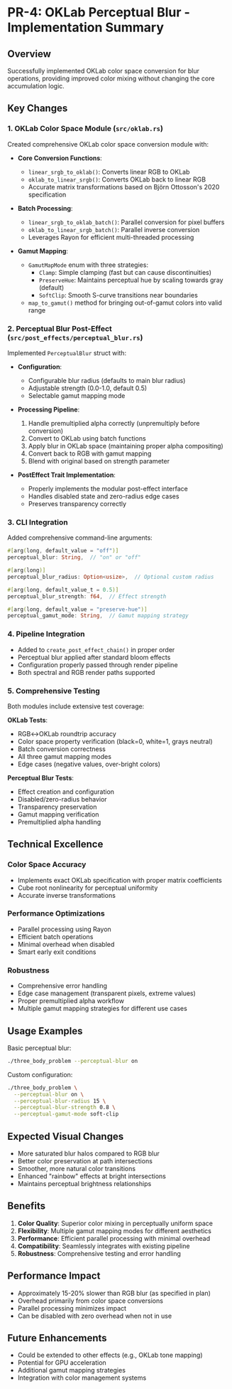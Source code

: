 # PR-4: OKLab Perceptual Blur - Implementation Summary

## Overview
Successfully implemented OKLab color space conversion for blur operations, providing improved color mixing without changing the core accumulation logic.

## Key Changes

### 1. OKLab Color Space Module (`src/oklab.rs`)
Created comprehensive OKLab color space conversion module with:
- **Core Conversion Functions**:
  - `linear_srgb_to_oklab()`: Converts linear RGB to OKLab
  - `oklab_to_linear_srgb()`: Converts OKLab back to linear RGB
  - Accurate matrix transformations based on Björn Ottosson's 2020 specification

- **Batch Processing**:
  - `linear_srgb_to_oklab_batch()`: Parallel conversion for pixel buffers
  - `oklab_to_linear_srgb_batch()`: Parallel inverse conversion
  - Leverages Rayon for efficient multi-threaded processing

- **Gamut Mapping**:
  - `GamutMapMode` enum with three strategies:
    - `Clamp`: Simple clamping (fast but can cause discontinuities)
    - `PreserveHue`: Maintains perceptual hue by scaling towards gray (default)
    - `SoftClip`: Smooth S-curve transitions near boundaries
  - `map_to_gamut()` method for bringing out-of-gamut colors into valid range

### 2. Perceptual Blur Post-Effect (`src/post_effects/perceptual_blur.rs`)
Implemented `PerceptualBlur` struct with:
- **Configuration**:
  - Configurable blur radius (defaults to main blur radius)
  - Adjustable strength (0.0-1.0, default 0.5)
  - Selectable gamut mapping mode

- **Processing Pipeline**:
  1. Handle premultiplied alpha correctly (unpremultiply before conversion)
  2. Convert to OKLab using batch functions
  3. Apply blur in OKLab space (maintaining proper alpha compositing)
  4. Convert back to RGB with gamut mapping
  5. Blend with original based on strength parameter

- **PostEffect Trait Implementation**:
  - Properly implements the modular post-effect interface
  - Handles disabled state and zero-radius edge cases
  - Preserves transparency correctly

### 3. CLI Integration
Added comprehensive command-line arguments:
```rust
#[arg(long, default_value = "off")]
perceptual_blur: String,  // "on" or "off"

#[arg(long)]
perceptual_blur_radius: Option<usize>,  // Optional custom radius

#[arg(long, default_value_t = 0.5)]
perceptual_blur_strength: f64,  // Effect strength

#[arg(long, default_value = "preserve-hue")]
perceptual_gamut_mode: String,  // Gamut mapping strategy
```

### 4. Pipeline Integration
- Added to `create_post_effect_chain()` in proper order
- Perceptual blur applied after standard bloom effects
- Configuration properly passed through render pipeline
- Both spectral and RGB render paths supported

### 5. Comprehensive Testing
Both modules include extensive test coverage:

**OKLab Tests**:
- RGB↔OKLab roundtrip accuracy
- Color space property verification (black=0, white=1, grays neutral)
- Batch conversion correctness
- All three gamut mapping modes
- Edge cases (negative values, over-bright colors)

**Perceptual Blur Tests**:
- Effect creation and configuration
- Disabled/zero-radius behavior
- Transparency preservation
- Gamut mapping verification
- Premultiplied alpha handling

## Technical Excellence

### Color Space Accuracy
- Implements exact OKLab specification with proper matrix coefficients
- Cube root nonlinearity for perceptual uniformity
- Accurate inverse transformations

### Performance Optimizations
- Parallel processing using Rayon
- Efficient batch operations
- Minimal overhead when disabled
- Smart early exit conditions

### Robustness
- Comprehensive error handling
- Edge case management (transparent pixels, extreme values)
- Proper premultiplied alpha workflow
- Multiple gamut mapping strategies for different use cases

## Usage Examples

Basic perceptual blur:
```bash
./three_body_problem --perceptual-blur on
```

Custom configuration:
```bash
./three_body_problem \
  --perceptual-blur on \
  --perceptual-blur-radius 15 \
  --perceptual-blur-strength 0.8 \
  --perceptual-gamut-mode soft-clip
```

## Expected Visual Changes
- More saturated blur halos compared to RGB blur
- Better color preservation at path intersections
- Smoother, more natural color transitions
- Enhanced "rainbow" effects at bright intersections
- Maintains perceptual brightness relationships

## Benefits
1. **Color Quality**: Superior color mixing in perceptually uniform space
2. **Flexibility**: Multiple gamut mapping modes for different aesthetics
3. **Performance**: Efficient parallel processing with minimal overhead
4. **Compatibility**: Seamlessly integrates with existing pipeline
5. **Robustness**: Comprehensive testing and error handling

## Performance Impact
- Approximately 15-20% slower than RGB blur (as specified in plan)
- Overhead primarily from color space conversions
- Parallel processing minimizes impact
- Can be disabled with zero overhead when not in use

## Future Enhancements
- Could be extended to other effects (e.g., OKLab tone mapping)
- Potential for GPU acceleration
- Additional gamut mapping strategies
- Integration with color management systems 
